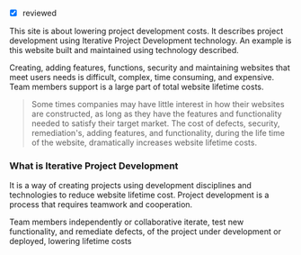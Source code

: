 

- [x] reviewed

This site is about lowering project development costs. It describes project development using Iterative Project Development technology. An example is this website built and maintained using technology described.

Creating, adding features, functions, security and maintaining websites that meet users needs is difficult, complex, time consuming, and expensive. Team members support is a large part of total website  lifetime costs.

> Some times companies may have little interest in how their websites are constructed, as long as they have the features and functionality needed to satisfy their target market. The cost of defects, security, remediation's, adding features, and functionality, during the life time of the website, dramatically increases website lifetime costs.


### What is Iterative Project Development

It is a way of creating projects using  development disciplines and technologies to reduce website lifetime cost. Project  development is a process that requires teamwork and cooperation. 

Team members independently or collaborative iterate, test new functionality, and remediate defects, of the project under development or deployed, lowering   lifetime costs


